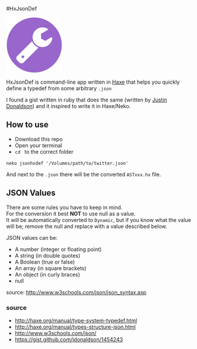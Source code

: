 #HxJsonDef

![](icon.png)

HxJsonDef is command-line app written in [Haxe](http://www.haxe.org)  that helps you quickly define a typedef from some arbitrary `.json`

I found a gist written in ruby that does the same (written by [Justin Donaldson](https://gist.github.com/jdonaldson/1454243)) and it inspired to write it in Haxe/Neko.

## How to use

- Download this repo  
- Open your terminal  
- `cd ` to the correct folder

```
neko jsonhxdef '/Volumes/path/to/twitter.json'
```
And next to the `.json` there will be the converted `ASTxxx.hx` file.

## JSON Values

There are some rules you have to keep in mind.  
For the conversion it best **NOT** to use null as a value.  
It will be automatically converted to `Dynamic`, but if you know what the value will be; remove the null and replace with a value described below.

JSON values can be:

- A number (integer or floating point)
- A string (in double quotes)
- A Boolean (true or false)
- An array (in square brackets)
- An object (in curly braces)
- null

source: <http://www.w3schools.com/json/json_syntax.asp>



### source

- <http://haxe.org/manual/type-system-typedef.html>
- <http://haxe.org/manual/types-structure-json.html>
- <http://www.w3schools.com/json/>
- <https://gist.github.com/jdonaldson/1454243>